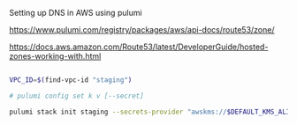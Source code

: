 Setting up DNS in AWS using pulumi

https://www.pulumi.com/registry/packages/aws/api-docs/route53/zone/

https://docs.aws.amazon.com/Route53/latest/DeveloperGuide/hosted-zones-working-with.html

```sh

VPC_ID=$(find-vpc-id "staging")

# pulumi config set k v [--secret]

pulumi stack init staging --secrets-provider "awskms://$DEFAULT_KMS_ALIAS" 

```
